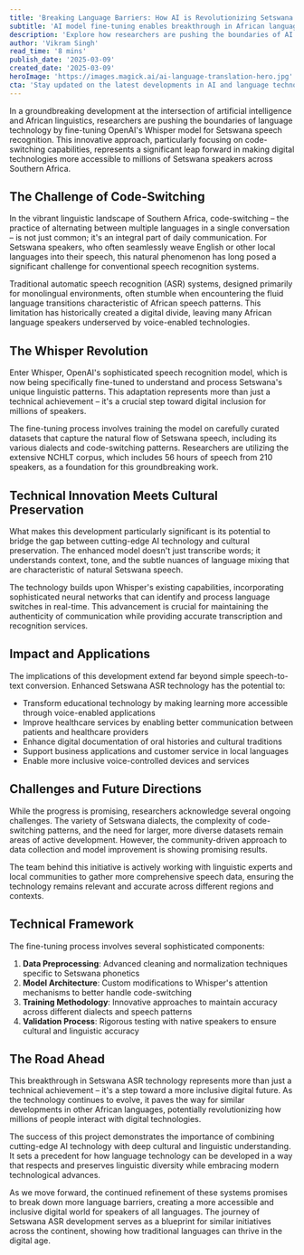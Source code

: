 ```yaml
---
title: 'Breaking Language Barriers: How AI is Revolutionizing Setswana Speech Recognition'
subtitle: 'AI model fine-tuning enables breakthrough in African language processing'
description: 'Explore how researchers are pushing the boundaries of AI by fine-tuning OpenAI's Whisper model for Setswana speech recognition, focusing on code-switching capabilities. This innovative approach is making digital technologies more accessible to millions of speakers across Southern Africa.'
author: 'Vikram Singh'
read_time: '8 mins'
publish_date: '2025-03-09'
created_date: '2025-03-09'
heroImage: 'https://images.magick.ai/ai-language-translation-hero.jpg'
cta: 'Stay updated on the latest developments in AI and language technology by following us on LinkedIn. Join our community of innovators shaping the future of digital communication!'
---
```


In a groundbreaking development at the intersection of artificial intelligence and African linguistics, researchers are pushing the boundaries of language technology by fine-tuning OpenAI's Whisper model for Setswana speech recognition. This innovative approach, particularly focusing on code-switching capabilities, represents a significant leap forward in making digital technologies more accessible to millions of Setswana speakers across Southern Africa.

## The Challenge of Code-Switching

In the vibrant linguistic landscape of Southern Africa, code-switching – the practice of alternating between multiple languages in a single conversation – is not just common; it's an integral part of daily communication. For Setswana speakers, who often seamlessly weave English or other local languages into their speech, this natural phenomenon has long posed a significant challenge for conventional speech recognition systems.

Traditional automatic speech recognition (ASR) systems, designed primarily for monolingual environments, often stumble when encountering the fluid language transitions characteristic of African speech patterns. This limitation has historically created a digital divide, leaving many African language speakers underserved by voice-enabled technologies.

## The Whisper Revolution

Enter Whisper, OpenAI's sophisticated speech recognition model, which is now being specifically fine-tuned to understand and process Setswana's unique linguistic patterns. This adaptation represents more than just a technical achievement – it's a crucial step toward digital inclusion for millions of speakers.

The fine-tuning process involves training the model on carefully curated datasets that capture the natural flow of Setswana speech, including its various dialects and code-switching patterns. Researchers are utilizing the extensive NCHLT corpus, which includes 56 hours of speech from 210 speakers, as a foundation for this groundbreaking work.

## Technical Innovation Meets Cultural Preservation

What makes this development particularly significant is its potential to bridge the gap between cutting-edge AI technology and cultural preservation. The enhanced model doesn't just transcribe words; it understands context, tone, and the subtle nuances of language mixing that are characteristic of natural Setswana speech.

The technology builds upon Whisper's existing capabilities, incorporating sophisticated neural networks that can identify and process language switches in real-time. This advancement is crucial for maintaining the authenticity of communication while providing accurate transcription and recognition services.

## Impact and Applications

The implications of this development extend far beyond simple speech-to-text conversion. Enhanced Setswana ASR technology has the potential to:

- Transform educational technology by making learning more accessible through voice-enabled applications
- Improve healthcare services by enabling better communication between patients and healthcare providers
- Enhance digital documentation of oral histories and cultural traditions
- Support business applications and customer service in local languages
- Enable more inclusive voice-controlled devices and services

## Challenges and Future Directions

While the progress is promising, researchers acknowledge several ongoing challenges. The variety of Setswana dialects, the complexity of code-switching patterns, and the need for larger, more diverse datasets remain areas of active development. However, the community-driven approach to data collection and model improvement is showing promising results.

The team behind this initiative is actively working with linguistic experts and local communities to gather more comprehensive speech data, ensuring the technology remains relevant and accurate across different regions and contexts.

## Technical Framework

The fine-tuning process involves several sophisticated components:

1. **Data Preprocessing**: Advanced cleaning and normalization techniques specific to Setswana phonetics
2. **Model Architecture**: Custom modifications to Whisper's attention mechanisms to better handle code-switching
3. **Training Methodology**: Innovative approaches to maintain accuracy across different dialects and speech patterns
4. **Validation Process**: Rigorous testing with native speakers to ensure cultural and linguistic accuracy

## The Road Ahead

This breakthrough in Setswana ASR technology represents more than just a technical achievement – it's a step toward a more inclusive digital future. As the technology continues to evolve, it paves the way for similar developments in other African languages, potentially revolutionizing how millions of people interact with digital technologies.

The success of this project demonstrates the importance of combining cutting-edge AI technology with deep cultural and linguistic understanding. It sets a precedent for how language technology can be developed in a way that respects and preserves linguistic diversity while embracing modern technological advances.

As we move forward, the continued refinement of these systems promises to break down more language barriers, creating a more accessible and inclusive digital world for speakers of all languages. The journey of Setswana ASR development serves as a blueprint for similar initiatives across the continent, showing how traditional languages can thrive in the digital age.